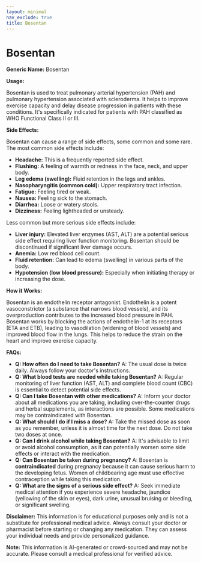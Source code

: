 ```yaml
---
layout: minimal
nav_exclude: true
title: Bosentan
---
```


# Bosentan

**Generic Name:** Bosentan

**Usage:**

Bosentan is used to treat pulmonary arterial hypertension (PAH) and pulmonary hypertension associated with scleroderma.  It helps to improve exercise capacity and delay disease progression in patients with these conditions.  It's specifically indicated for patients with PAH classified as WHO Functional Class II or III.

**Side Effects:**

Bosentan can cause a range of side effects, some common and some rare.  The most common side effects include:

* **Headache:** This is a frequently reported side effect.
* **Flushing:**  A feeling of warmth or redness in the face, neck, and upper body.
* **Leg edema (swelling):** Fluid retention in the legs and ankles.
* **Nasopharyngitis (common cold):** Upper respiratory tract infection.
* **Fatigue:** Feeling tired or weak.
* **Nausea:** Feeling sick to the stomach.
* **Diarrhea:** Loose or watery stools.
* **Dizziness:** Feeling lightheaded or unsteady.


Less common but more serious side effects include:

* **Liver injury:**  Elevated liver enzymes (AST, ALT) are a potential serious side effect requiring liver function monitoring.  Bosentan should be discontinued if significant liver damage occurs.
* **Anemia:** Low red blood cell count.
* **Fluid retention:**  Can lead to edema (swelling) in various parts of the body.
* **Hypotension (low blood pressure):**  Especially when initiating therapy or increasing the dose.


**How it Works:**

Bosentan is an endothelin receptor antagonist.  Endothelin is a potent vasoconstrictor (a substance that narrows blood vessels), and its overproduction contributes to the increased blood pressure in PAH. Bosentan works by blocking the actions of endothelin-1 at its receptors (ETA and ETB), leading to vasodilation (widening of blood vessels) and improved blood flow in the lungs. This helps to reduce the strain on the heart and improve exercise capacity.

**FAQs:**

* **Q: How often do I need to take Bosentan?**  A:  The usual dose is twice daily.  Always follow your doctor's instructions.
* **Q:  What blood tests are needed while taking Bosentan?** A: Regular monitoring of liver function (AST, ALT) and complete blood count (CBC) is essential to detect potential side effects.
* **Q:  Can I take Bosentan with other medications?** A:  Inform your doctor about all medications you are taking, including over-the-counter drugs and herbal supplements, as interactions are possible.  Some medications may be contraindicated with Bosentan.
* **Q:  What should I do if I miss a dose?** A: Take the missed dose as soon as you remember, unless it is almost time for the next dose.  Do not take two doses at once.
* **Q:  Can I drink alcohol while taking Bosentan?** A:  It's advisable to limit or avoid alcohol consumption, as it can potentially worsen some side effects or interact with the medication.
* **Q:  Can Bosentan be taken during pregnancy?** A:  Bosentan is **contraindicated** during pregnancy because it can cause serious harm to the developing fetus.  Women of childbearing age must use effective contraception while taking this medication.
* **Q:  What are the signs of a serious side effect?** A:  Seek immediate medical attention if you experience severe headache, jaundice (yellowing of the skin or eyes), dark urine, unusual bruising or bleeding, or significant swelling.


**Disclaimer:** This information is for educational purposes only and is not a substitute for professional medical advice.  Always consult your doctor or pharmacist before starting or changing any medication.  They can assess your individual needs and provide personalized guidance.


**Note:** This information is AI-generated or crowd-sourced and may not be accurate. Please consult a medical professional for verified advice.